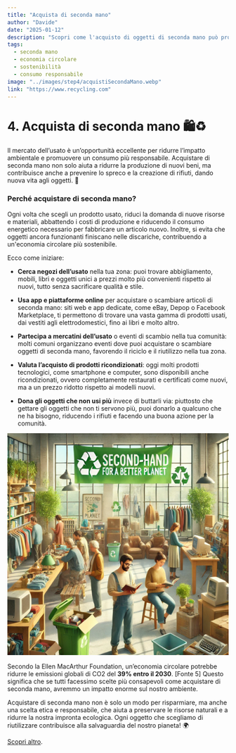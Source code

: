 ```yaml
---
title: "Acquista di seconda mano"
author: "Davide"
date: "2025-01-12"
description: "Scopri come l'acquisto di oggetti di seconda mano può promuovere un consumo responsabile e ridurre l'impatto ambientale."
tags:
  - seconda mano
  - economia circolare
  - sostenibilità
  - consumo responsabile
image: "../images/step4/acquistiSecondaMano.webp"
link: "https://www.recycling.com"
---
```

# 4. Acquista di seconda mano 🛍️♻️

Il mercato dell’usato è un’opportunità eccellente per ridurre l’impatto ambientale e promuovere un consumo più responsabile. Acquistare di seconda mano non solo aiuta a ridurre la produzione di nuovi beni, ma contribuisce anche a prevenire lo spreco e la creazione di rifiuti, dando nuova vita agli oggetti. 🌱

### Perché acquistare di seconda mano?

Ogni volta che scegli un prodotto usato, riduci la domanda di nuove risorse e materiali, abbattendo i costi di produzione e riducendo il consumo energetico necessario per fabbricare un articolo nuovo. Inoltre, si evita che oggetti ancora funzionanti finiscano nelle discariche, contribuendo a un'economia circolare più sostenibile. 

Ecco come iniziare:

- **Cerca negozi dell’usato** nella tua zona: puoi trovare abbigliamento, mobili, libri e oggetti unici a prezzi molto più convenienti rispetto ai nuovi, tutto senza sacrificare qualità e stile.
  
- **Usa app e piattaforme online** per acquistare o scambiare articoli di seconda mano: siti web e app dedicate, come eBay, Depop o Facebook Marketplace, ti permettono di trovare una vasta gamma di prodotti usati, dai vestiti agli elettrodomestici, fino ai libri e molto altro.

- **Partecipa a mercatini dell’usato** o eventi di scambio nella tua comunità: molti comuni organizzano eventi dove puoi acquistare o scambiare oggetti di seconda mano, favorendo il riciclo e il riutilizzo nella tua zona.

- **Valuta l’acquisto di prodotti ricondizionati**: oggi molti prodotti tecnologici, come smartphone e computer, sono disponibili anche ricondizionati, ovvero completamente restaurati e certificati come nuovi, ma a un prezzo ridotto rispetto ai modelli nuovi.

- **Dona gli oggetti che non usi più** invece di buttarli via: piuttosto che gettare gli oggetti che non ti servono più, puoi donarlo a qualcuno che ne ha bisogno, riducendo i rifiuti e facendo una buona azione per la comunità.

![Acquista di seconda mano](../images/step4/acquistiSecondaMano.webp)

Secondo la Ellen MacArthur Foundation, un’economia circolare potrebbe ridurre le emissioni globali di CO2 del **39% entro il 2030**. [Fonte 5] Questo significa che se tutti facessimo scelte più consapevoli come acquistare di seconda mano, avremmo un impatto enorme sul nostro ambiente.

Acquistare di seconda mano non è solo un modo per risparmiare, ma anche una scelta etica e responsabile, che aiuta a preservare le risorse naturali e a ridurre la nostra impronta ecologica. Ogni oggetto che scegliamo di riutilizzare contribuisce alla salvaguardia del nostro pianeta! 🌍

[Scopri altro](https://www.recycling.com).

